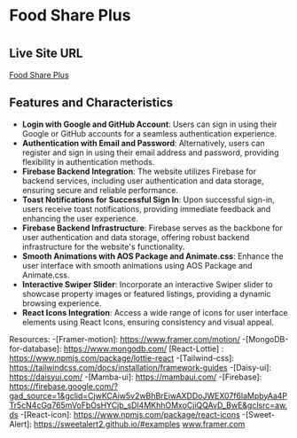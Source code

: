 # Food Share Plus

#  

## Live Site URL

[Food Share Plus](https://food-share-plus.web.app)

## Features and Characteristics

- **Login with Google and GitHub Account**: Users can sign in using their Google or GitHub accounts for a seamless authentication experience.
- **Authentication with Email and Password**: Alternatively, users can register and sign in using their email address and password, providing flexibility in authentication methods.
- **Firebase Backend Integration**: The website utilizes Firebase for backend services, including user authentication and data storage, ensuring secure and reliable performance.
- **Toast Notifications for Successful Sign In**: Upon successful sign-in, users receive toast notifications, providing immediate feedback and enhancing the user experience.
- **Firebase Backend Infrastructure**: Firebase serves as the backbone for user authentication and data storage, offering robust backend infrastructure for the website's functionality.
- **Smooth Animations with AOS Package and Animate.css**: Enhance the user interface with smooth animations using AOS Package and Animate.css.
- **Interactive Swiper Slider**: Incorporate an interactive Swiper slider to showcase property images or featured listings, providing a dynamic browsing experience.
- **React Icons Integration**: Access a wide range of icons for user interface elements using React Icons, ensuring consistency and visual appeal.






Resources:
-[Framer-motion]: https://www.framer.com/motion/
-[MongoDB-for-database]: https://www.mongodb.com/
[React-Lottie] : https://www.npmjs.com/package/lottie-react
-[Tailwind-css]: https://tailwindcss.com/docs/installation/framework-guides
-[Daisy-ui]: https://daisyui.com/
-[Mamba-ui]: https://mambaui.com/
-[Firebase]: https://firebase.google.com/?gad_source=1&gclid=CjwKCAjw5v2wBhBrEiwAXDDoJWEX07f6laMpbyAa4PTr5cN4cGq765mVoFbOsHYCjb_sDl4MKhhOMxoCjiQQAvD_BwE&gclsrc=aw.ds
-[React-icon]: https://www.npmjs.com/package/react-icons
-[Sweet-Alert]: https://sweetalert2.github.io/#examples
www.framer.com